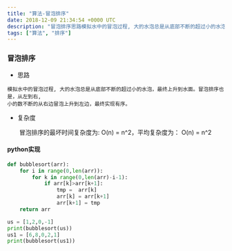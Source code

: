 ```yaml
---
title: "算法-冒泡排序"
date: 2018-12-09 21:34:54 +0000 UTC
description: "冒泡排序思路模拟水中的冒泡过程, 大的水泡总是从底部不断的超过小的水泡，最终上升到水面。冒泡排序也是，从左到右,小的数不断的从右边冒泡上升到左边，最终实现有序。复杂度    冒泡排序的最坏时间复杂度为: O(n) = n^2，平均复杂度为： O(n) = n^2python实现def bubblesort(arr):    for i in range(0,len(arr..."
tags: ["算法", "排序"]
---
```

### 冒泡排序

+ 思路

```
模拟水中的冒泡过程, 大的水泡总是从底部不断的超过小的水泡，最终上升到水面。冒泡排序也是，从左到右,
小的数不断的从右边冒泡上升到左边，最终实现有序。
```

+ 复杂度

&ensp;&ensp;&ensp;&ensp;冒泡排序的最坏时间复杂度为: O(n) = n^2，平均复杂度为： O(n) = n^2

#### python实现

```python
def bubblesort(arr):
    for i in range(0,len(arr)):
        for k in range(0,len(arr)-i-1):
            if arr[k]>arr[k+1]:
                tmp =  arr[k]
                arr[k] = arr[k+1]
                arr[k+1] = tmp
    return arr

us = [1,2,0,-1]
print(bubblesort(us))
us1 = [6,8,0,2,1]
print(bubblesort(us1))
```



